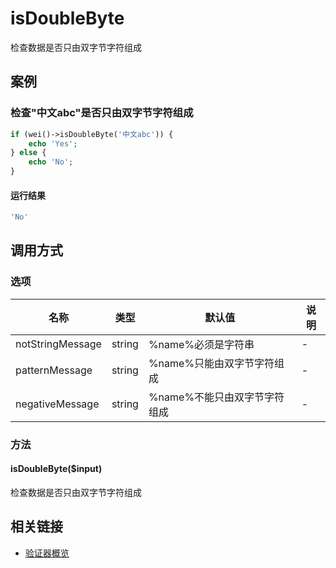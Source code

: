 isDoubleByte
============

检查数据是否只由双字节字符组成

案例
----

### 检查"中文abc"是否只由双字节字符组成
```php
if (wei()->isDoubleByte('中文abc')) {
    echo 'Yes';
} else {
    echo 'No';
}
```
#### 运行结果
```php
'No'
```

调用方式
--------

### 选项

| 名称                | 类型    | 默认值                                 | 说明              |
|---------------------|---------|----------------------------------------|-------------------|
| notStringMessage    | string  | %name%必须是字符串                     | -                 |
| patternMessage      | string  | %name%只能由双字节字符组成             | -                 |
| negativeMessage     | string  | %name%不能只由双字节字符组成           | -                 |

### 方法

#### isDoubleByte($input)
检查数据是否只由双字节字符组成

相关链接
--------

* [验证器概览](../book/validators.md)